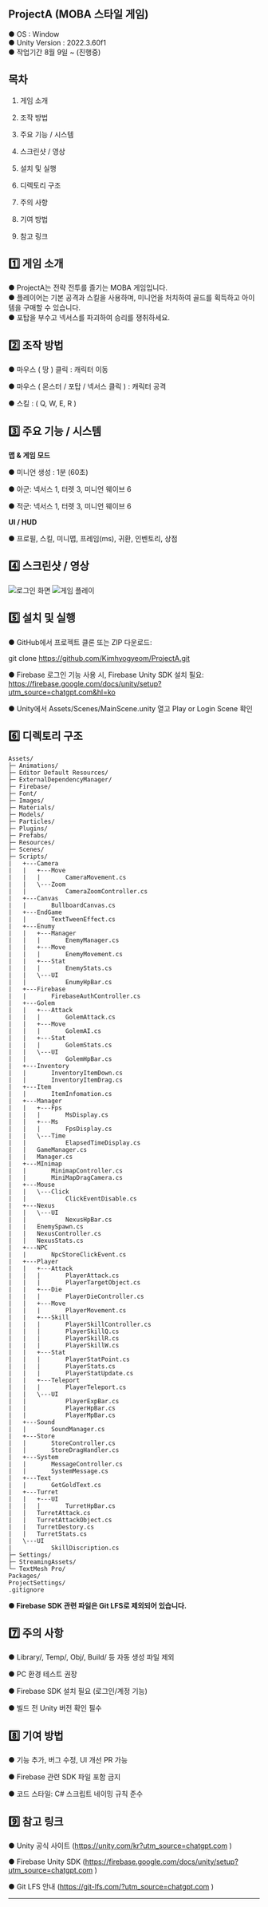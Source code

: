 
**ProjectA (MOBA 스타일 게임)**
---

● OS : Window<br>
● Unity Version : 2022.3.60f1<br>
● 작업기간 8월 9일 ~ (진행중)<br>


목차
---
1. 게임 소개

2. 조작 방법

3. 주요 기능 / 시스템

4. 스크린샷 / 영상

5. 설치 및 실행

6. 디렉토리 구조

7. 주의 사항

8. 기여 방법

9. 참고 링크


1️⃣ 게임 소개
---
● ProjectA는 전략 전투를 즐기는 MOBA 게임입니다.<br>
● 플레이어는 기본 공격과 스킬을 사용하며, 미니언을 처치하여 골드를 획득하고 아이템을 구매할 수 있습니다.<br>
● 포탑을 부수고 넥서스를 파괴하여 승리를 쟁취하세요.<br>

2️⃣ 조작 방법
---
● 마우스 ( 땅 ) 클릭 : 캐릭터 이동

● 마우스 ( 몬스터 / 포탑 / 넥서스 클릭 ) : 캐릭터 공격

● 스킬 : ( Q, W, E, R )

3️⃣ 주요 기능 / 시스템
---
**맵 & 게임 모드**

● 미니언 생성 : 1분 (60초)

● 아군: 넥서스 1, 터렛 3, 미니언 웨이브 6

● 적군: 넥서스 1, 터렛 3, 미니언 웨이브 6

**UI / HUD**

● 프로필, 스킬, 미니맵, 프레임(ms), 귀환, 인벤토리, 상점

4️⃣ 스크린샷 / 영상
---
![로그인 화면](Assets/Images/Readme/LoginImg.PNG)
![게임 플레이](Assets/Images/Readme/PlayImg.PNG)


5️⃣ 설치 및 실행
---
● GitHub에서 프로젝트 클론 또는 ZIP 다운로드:

git clone https://github.com/Kimhyogyeom/ProjectA.git


● Firebase 로그인 기능 사용 시, Firebase Unity SDK 설치 필요:
https://firebase.google.com/docs/unity/setup?utm_source=chatgpt.com&hl=ko

● Unity에서 Assets/Scenes/MainScene.unity 열고 Play or Login Scene 확인

6️⃣ 디렉토리 구조
---
```
Assets/
├─ Animations/
├─ Editor Default Resources/
├─ ExternalDependencyManager/
├─ Firebase/
├─ Font/
├─ Images/
├─ Materials/
├─ Models/
├─ Particles/
├─ Plugins/
├─ Prefabs/
├─ Resources/
├─ Scenes/
├─ Scripts/
|   +---Camera
|   |   +---Move
|   |   |       CameraMovement.cs
|   |   \---Zoom
|   |           CameraZoomController.cs
|   +---Canvas
|   |       BullboardCanvas.cs
|   +---EndGame
|   |       TextTweenEffect.cs
|   +---Enumy
|   |   +---Manager
|   |   |       EnemyManager.cs
|   |   +---Move
|   |   |       EnemyMovement.cs
|   |   +---Stat
|   |   |       EnemyStats.cs
|   |   \---UI
|   |           EnumyHpBar.cs
|   +---Firebase
|   |       FirebaseAuthController.cs
|   +---Golem
|   |   +---Attack
|   |   |       GolemAttack.cs
|   |   +---Move
|   |   |       GolemAI.cs
|   |   +---Stat
|   |   |       GolemStats.cs
|   |   \---UI
|   |           GolemHpBar.cs
|   +---Inventory
|   |       InventoryItemDown.cs
|   |       InventoryItemDrag.cs
|   +---Item
|   |       ItemInfomation.cs
|   +---Manager
|   |   +---Fps
|   |   |       MsDisplay.cs
|   |   +---Ms
|   |   |       FpsDisplay.cs
|   |   \---Time
|   |           ElapsedTimeDisplay.cs
|   |   GameManager.cs
|   |   Manager.cs
|   +---MInimap
|   |       MinimapController.cs
|   |       MiniMapDragCamera.cs
|   +---Mouse
|   |   \---Click
|   |           ClickEventDisable.cs
|   +---Nexus
|   |   \---UI
|   |           NexusHpBar.cs
|   |   EnemySpawn.cs
|   |   NexusController.cs
|   |   NexusStats.cs
|   +---NPC
|   |       NpcStoreClickEvent.cs
|   +---Player
|   |   +---Attack
|   |   |       PlayerAttack.cs
|   |   |       PlayerTargetObject.cs
|   |   +---Die
|   |   |       PlayerDieController.cs
|   |   +---Move
|   |   |       PlayerMovement.cs
|   |   +---Skill
|   |   |       PlayerSkillController.cs
|   |   |       PlayerSkillQ.cs
|   |   |       PlayerSkillR.cs
|   |   |       PlayerSkillW.cs
|   |   +---Stat
|   |   |       PlayerStatPoint.cs
|   |   |       PlayerStats.cs
|   |   |       PlayerStatUpdate.cs
|   |   +---Teleport
|   |   |       PlayerTeleport.cs
|   |   \---UI
|   |           PlayerExpBar.cs
|   |           PlayerHpBar.cs
|   |           PlayerMpBar.cs
|   +---Sound
|   |       SoundManager.cs
|   +---Store
|   |       StoreController.cs
|   |       StoreDragHandler.cs
|   +---System
|   |       MessageController.cs
|   |       SystemMessage.cs
|   +---Text
|   |       GetGoldText.cs
|   +---Turret
|   |   +---UI
|   |   |       TurretHpBar.cs
|   |   TurretAttack.cs
|   |   TurretAttackObject.cs
|   |   TurretDestory.cs
|   |   TurretStats.cs
|   \---UI
|           SkillDiscription.cs
├─ Settings/
├─ StreamingAssets/
└─ TextMesh Pro/
Packages/
ProjectSettings/
.gitignore
```

**● Firebase SDK 관련 파일은 Git LFS로 제외되어 있습니다.**


7️⃣ 주의 사항
---
● Library/, Temp/, Obj/, Build/ 등 자동 생성 파일 제외

● PC 환경 테스트 권장

● Firebase SDK 설치 필요 (로그인/계정 기능)

● 빌드 전 Unity 버전 확인 필수


8️⃣ 기여 방법
---
● 기능 추가, 버그 수정, UI 개선 PR 가능

● Firebase 관련 SDK 파일 포함 금지

● 코드 스타일: C# 스크립트 네이밍 규칙 준수


9️⃣ 참고 링크
---
● Unity 공식 사이트 (https://unity.com/kr?utm_source=chatgpt.com
)

● Firebase Unity SDK (https://firebase.google.com/docs/unity/setup?utm_source=chatgpt.com
)

● Git LFS 안내 (https://git-lfs.com/?utm_source=chatgpt.com
)

---
